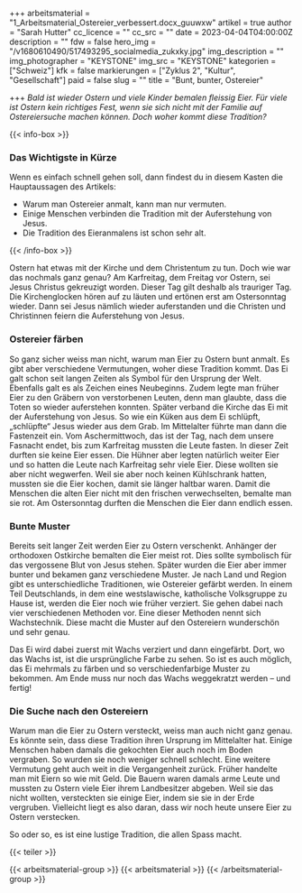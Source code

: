 +++
arbeitsmaterial = "1_Arbeitsmaterial_Ostereier_verbessert.docx_guuwxw"
artikel = true
author = "Sarah Hutter"
cc_licence = ""
cc_src = ""
date = 2023-04-04T04:00:00Z
description = ""
fdw = false
hero_img = "/v1680610490/517493295_socialmedia_zukxky.jpg"
img_description = ""
img_photographer = "KEYSTONE"
img_src = "KEYSTONE"
kategorien = ["Schweiz"]
kfk = false
markierungen = ["Zyklus 2", "Kultur", "Gesellschaft"]
paid = false
slug = ""
title = "Bunt, bunter, Ostereier"

+++
_Bald ist wieder Ostern und viele Kinder bemalen fleissig Eier. Für viele ist Ostern kein richtiges Fest, wenn sie sich nicht mit der Familie auf Ostereiersuche machen können. Doch woher kommt diese Tradition?_

{{< info-box >}} <h3>Das Wichtigste in Kürze</h3>

<p>Wenn es einfach schnell gehen soll, dann findest du in diesem Kasten die Hauptaussagen des Artikels:</p>

<ul>

<li>Warum man Ostereier anmalt, kann man nur vermuten.</li>

<li>Einige Menschen verbinden die Tradition mit der Auferstehung von Jesus.</li>

<li>Die Tradition des Eieranmalens ist schon sehr alt.</li>

</ul> {{< /info-box >}}

Ostern hat etwas mit der Kirche und dem Christentum zu tun. Doch wie war das nochmals ganz genau? Am Karfreitag, dem Freitag vor Ostern, sei Jesus Christus gekreuzigt worden. Dieser Tag gilt deshalb als trauriger Tag. Die Kirchenglocken hören auf zu läuten und ertönen erst am Ostersonntag wieder. Dann sei Jesus nämlich wieder auferstanden und die Christen und Christinnen feiern die Auferstehung von Jesus.

### Ostereier färben

So ganz sicher weiss man nicht, warum man Eier zu Ostern bunt anmalt. Es gibt aber verschiedene Vermutungen, woher diese Tradition kommt. Das Ei galt schon seit langen Zeiten als Symbol für den Ursprung der Welt. Ebenfalls galt es als Zeichen eines Neubeginns. Zudem legte man früher Eier zu den Gräbern von verstorbenen Leuten, denn man glaubte, dass die Toten so wieder auferstehen konnten. Später verband die Kirche das Ei mit der Auferstehung von Jesus. So wie ein Küken aus dem Ei schlüpft, „schlüpfte“ Jesus wieder aus dem Grab. Im Mittelalter führte man dann die Fastenzeit ein. Vom Aschermittwoch, das ist der Tag, nach dem unsere Fasnacht endet, bis zum Karfreitag mussten die Leute fasten. In dieser Zeit durften sie keine Eier essen. Die Hühner aber legten natürlich weiter Eier und so hatten die Leute nach Karfreitag sehr viele Eier. Diese wollten sie aber nicht wegwerfen. Weil sie aber noch keinen Kühlschrank hatten, mussten sie die Eier kochen, damit sie länger haltbar waren. Damit die Menschen die alten Eier nicht mit den frischen verwechselten, bemalte man sie rot. Am Ostersonntag durften die Menschen die Eier dann endlich essen.

### Bunte Muster

Bereits seit langer Zeit werden Eier zu Ostern verschenkt. Anhänger der orthodoxen Ostkirche bemalten die Eier meist rot. Dies sollte symbolisch für das vergossene Blut von Jesus stehen. Später wurden die Eier aber immer bunter und bekamen ganz verschiedene Muster. Je nach Land und Region gibt es unterschiedliche Traditionen, wie Ostereier gefärbt werden. In einem Teil Deutschlands, in dem eine westslawische, katholische Volksgruppe zu Hause ist, werden die Eier noch wie früher verziert. Sie gehen dabei nach vier verschiedenen Methoden vor. Eine dieser Methoden nennt sich Wachstechnik. Diese macht die Muster auf den Ostereiern wunderschön und sehr genau.

Das Ei wird dabei zuerst mit Wachs verziert und dann eingefärbt. Dort, wo das Wachs ist, ist die ursprüngliche Farbe zu sehen. So ist es auch möglich, das Ei mehrmals zu färben und so verschiedenfarbige Muster zu bekommen. Am Ende muss nur noch das Wachs weggekratzt werden – und fertig!

### Die Suche nach den Ostereiern

Warum man die Eier zu Ostern versteckt, weiss man auch nicht ganz genau. Es könnte sein, dass diese Tradition ihren Ursprung im Mittelalter hat. Einige Menschen haben damals die gekochten Eier auch noch im Boden vergraben. So wurden sie noch weniger schnell schlecht. Eine weitere Vermutung geht auch weit in die Vergangenheit zurück. Früher handelte man mit Eiern so wie mit Geld. Die Bauern waren damals arme Leute und mussten zu Ostern viele Eier ihrem Landbesitzer abgeben. Weil sie das nicht wollten, versteckten sie einige Eier, indem sie sie in der Erde vergruben. Vielleicht liegt es also daran, dass wir noch heute unsere Eier zu Ostern verstecken.

So oder so, es ist eine lustige Tradition, die allen Spass macht.

{{< teiler >}}

{{< arbeitsmaterial-group >}} {{< arbeitsmaterial >}} {{< /arbeitsmaterial-group >}}
